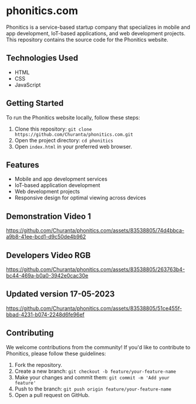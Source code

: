 # phonitics.com

Phonitics is a service-based startup company that specializes in mobile and app development, IoT-based applications, and web development projects. This repository contains the source code for the Phonitics website.

## Technologies Used

- HTML
- CSS
- JavaScript


## Getting Started

To run the Phonitics website locally, follow these steps:

1. Clone this repository: `git clone https://github.com/Churanta/phonitics.com.git`
2. Open the project directory: `cd phonitics`
3. Open `index.html` in your preferred web browser.

## Features

- Mobile and app development services
- IoT-based application development
- Web development projects
- Responsive design for optimal viewing across devices



## Demonstration Video 1

https://github.com/Churanta/phonitics.com/assets/83538805/74d4bbca-a9b8-41ee-bcd1-d9c50de4b962


## Developers Video RGB

https://github.com/Churanta/phonitics.com/assets/83538805/263763b4-bc44-469a-b0a0-3942e0cac30e



## Updated version 17-05-2023
https://github.com/Churanta/phonitics.com/assets/83538805/51ce455f-bbad-4231-b074-2248d6fe96ef


## Contributing

We welcome contributions from the community! If you'd like to contribute to Phonitics, please follow these guidelines:

1. Fork the repository.
2. Create a new branch: `git checkout -b feature/your-feature-name`
3. Make your changes and commit them: `git commit -m 'Add your feature'`
4. Push to the branch: `git push origin feature/your-feature-name`
5. Open a pull request on GitHub.